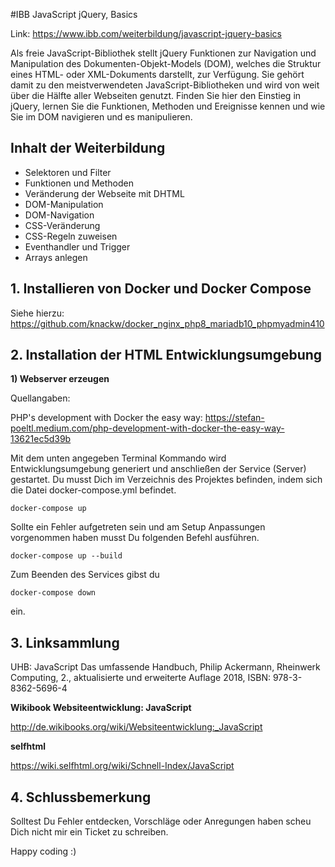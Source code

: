 #IBB JavaScript jQuery, Basics

Link: https://www.ibb.com/weiterbildung/javascript-jquery-basics

Als freie JavaScript-Bibliothek stellt jQuery Funktionen zur Navigation und Manipulation des 
Dokumenten-Objekt-Models (DOM), welches die Struktur eines HTML- oder XML-Dokuments darstellt, 
zur Verfügung. Sie gehört damit zu den meistverwendeten JavaScript-Bibliotheken und wird von weit 
über die Hälfte aller Webseiten genutzt. Finden Sie hier den Einstieg in jQuery, lernen Sie die Funktionen, 
Methoden und Ereignisse kennen und wie Sie im DOM navigieren und es manipulieren.

## Inhalt der Weiterbildung

- Selektoren und Filter
- Funktionen und Methoden
- Veränderung der Webseite mit DHTML
- DOM-Manipulation
- DOM-Navigation
- CSS-Veränderung
- CSS-Regeln zuweisen
- Eventhandler und Trigger
- Arrays anlegen

## 1. Installieren von Docker und Docker Compose

Siehe hierzu: https://github.com/knackw/docker_nginx_php8_mariadb10_phpmyadmin410

## 2. Installation der HTML Entwicklungsumgebung

**1) Webserver erzeugen**

Quellangaben:

PHP's development with Docker the easy way: https://stefan-poeltl.medium.com/php-development-with-docker-the-easy-way-13621ec5d39b

Mit dem unten angegeben Terminal Kommando wird Entwicklungsumgebung generiert 
und anschließen der Service (Server) gestartet. Du musst Dich im Verzeichnis des Projektes befinden, 
indem sich die Datei docker-compose.yml befindet.

`docker-compose up`

Sollte ein Fehler aufgetreten sein und am Setup Anpassungen vorgenommen haben musst Du folgenden Befehl ausführen.

`docker-compose up --build`

Zum Beenden des Services gibst du

`docker-compose down`

ein.

## 3. Linksammlung

UHB: JavaScript Das umfassende Handbuch, Philip Ackermann, Rheinwerk Computing, 2.,
aktualisierte und erweiterte Auflage 2018, ISBN: 978-3-8362-5696-4

**Wikibook Websiteentwicklung: JavaScript** 

http://de.wikibooks.org/wiki/Websiteentwicklung:_JavaScript

**selfhtml**

https://wiki.selfhtml.org/wiki/Schnell-Index/JavaScript

## 4. Schlussbemerkung

Solltest Du Fehler entdecken, Vorschläge oder Anregungen haben scheu Dich nicht mir ein Ticket zu schreiben. 

Happy coding :)





